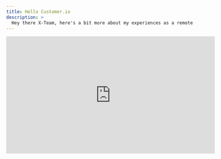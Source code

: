 ```yaml
---
title: Hello Customer.io
description: >
  Hey there X-Team, here's a bit more about my experiences as a remote developer
---
```


<div class="videoWrapper">
<iframe width="560" height="315" src="https://www.youtube.com/embed/RbLviLUEW8A?rel=0&amp;controls=0&amp;showinfo=0" frameborder="0" allowfullscreen></iframe></div>